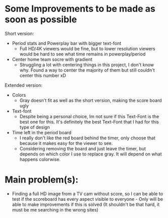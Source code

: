 # Some Improvements to be made as soon as possible


Short version:
- Period stats and Powerplay bar with bigger text-font
    - Full HD/4K viewers would be fine, but to lower resolution viewers would be hard to see what time remains in powerplay/period
- Center home team socre with gradient
    - Struggling a lot with centering things in this project, I don't know why. Found a way to center the majority of them but still couldn't center this number xD

Extended version:
- Colors 
    - Gray doesn't fit as well as the short version, making the score board ugly
- Text-font
    - Despite being a personal choice, Im not sure if this Text-Font is the best one for this. It's definitely the best Text-Font that I had for this type of design
- Time left in the period board
    - I really don't like the red board behind the timer, only choose that because it makes easy for the viewer to see.
    - Considering removing the board and just leave the timer, but depends on  which color I use to replace gray. It will depend on what happens colorwise.


# Main problem(s):
- Finding a full HD image from a TV cam  without score, so I can be able to test if the scoreboard has every aspect visible to everyone - Only will be able to make improvements if this is solved  (It shouldn't be that hard, it must be me searching in the wrong sites)

